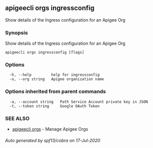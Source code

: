 ## apigeecli orgs ingressconfig

Show details of the Ingress configuration for an Apigee Org

### Synopsis

Show details of the Ingress configuration for an Apigee Org

```
apigeecli orgs ingressconfig [flags]
```

### Options

```
  -h, --help         help for ingressconfig
  -o, --org string   Apigee organization name
```

### Options inherited from parent commands

```
  -a, --account string   Path Service Account private key in JSON
  -t, --token string     Google OAuth Token
```

### SEE ALSO

* [apigeecli orgs](apigeecli_orgs.md)	 - Manage Apigee Orgs

###### Auto generated by spf13/cobra on 17-Jul-2020
